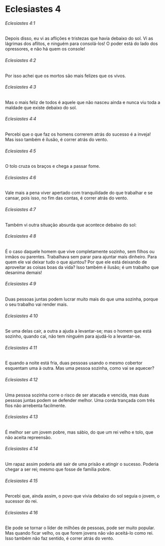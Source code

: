 # Eclesiastes 4

###### Eclesiastes 4:1

Depois disso, eu vi as aflições e tristezas que havia debaixo do sol. Vi as lágrimas dos aflitos, e ninguém para consolá-los! O poder está do lado dos opressores, e não há quem os console!

###### Eclesiastes 4:2

Por isso achei que os mortos são mais felizes que os vivos.

###### Eclesiastes 4:3

Mas o mais feliz de todos é aquele que não nasceu ainda e nunca viu toda a maldade que existe debaixo do sol.

###### Eclesiastes 4:4

Percebi que o que faz os homens correrem atrás do sucesso é a inveja! Mas isso também é ilusão, é correr atrás do vento.

###### Eclesiastes 4:5

O tolo cruza os braços e chega a passar fome.

###### Eclesiastes 4:6

Vale mais a pena viver apertado com tranquilidade do que trabalhar e se cansar, pois isso, no fim das contas, é correr atrás do vento.

###### Eclesiastes 4:7

Também vi outra situação absurda que acontece debaixo do sol:

###### Eclesiastes 4:8

É o caso daquele homem que vive completamente sozinho, sem filhos ou irmãos ou parentes. Trabalhava sem parar para ajuntar mais dinheiro. Para quem ele vai deixar tudo o que ajuntou? Por que ele está deixando de aproveitar as coisas boas da vida? Isso também é ilusão; é um trabalho que desanima demais!

###### Eclesiastes 4:9

Duas pessoas juntas podem lucrar muito mais do que uma sozinha, porque o seu trabalho vai render mais.

###### Eclesiastes 4:10

Se uma delas cair, a outra a ajuda a levantar-se; mas o homem que está sozinho, quando cai, não tem ninguém para ajudá-lo a levantar-se.

###### Eclesiastes 4:11

E quando a noite está fria, duas pessoas usando o mesmo cobertor esquentam uma à outra. Mas uma pessoa sozinha, como vai se aquecer?

###### Eclesiastes 4:12

Uma pessoa sozinha corre o risco de ser atacada e vencida, mas duas pessoas juntas podem se defender melhor. Uma corda trançada com três fios não arrebenta facilmente.

###### Eclesiastes 4:13

É melhor ser um jovem pobre, mas sábio, do que um rei velho e tolo, que não aceita repreensão.

###### Eclesiastes 4:14

Um rapaz assim poderia até sair de uma prisão e atingir o sucesso. Poderia chegar a ser rei; mesmo que fosse de família pobre.

###### Eclesiastes 4:15

Percebi que, ainda assim, o povo que vivia debaixo do sol seguia o jovem, o sucessor do rei.

###### Eclesiastes 4:16

Ele pode se tornar o líder de milhões de pessoas, pode ser muito popular. Mas quando ficar velho, os que forem jovens não vão aceitá-lo como rei. Isso também não faz sentido, é correr atrás do vento.

